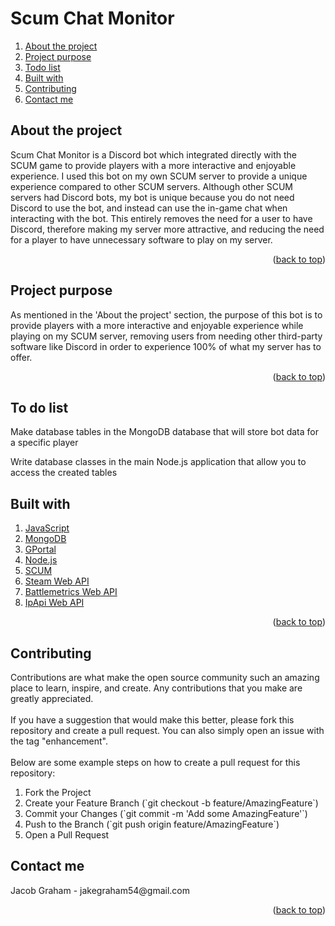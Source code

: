 # Scum Chat Monitor
<a name="readme-top"></a>

<!-- TABLE OF CONTENTS -->
<section>
  <article>
    <ol>
     <li><a href="#about-the-project">About the project</a></li>
     <li><a href="#purpose-of-project">Project purpose</a></li>
     <li><a href="#todo-list">Todo list</a></li>
     <li><a href="#built-with">Built with</a></li>
     <li><a href="#contributing">Contributing</a></li>
     <li><a href="#contact">Contact me</a></li>
    </ol>
  </article>
</section>


<section>
  <article>
    <!-- About the project -->
    <h2 id="about-the-project">About the project</h2>
    <p>
      Scum Chat Monitor is a Discord bot which integrated directly with the SCUM game to provide players with a more interactive and enjoyable experience. I used this bot on my own SCUM server to provide a unique experience compared to other SCUM servers. Although other SCUM servers had Discord bots, my bot is unique because you do not need Discord to use the bot, and instead can use the in-game chat when interacting with the bot. This entirely removes the need for a user to have Discord, therefore making my server more attractive, and reducing the need for a player to have unnecessary software to play on my server. 
    </p>
  </article>
  <p align="right">(<a href="#readme-top">back to top</a>)</p>
</section>

<section>
  <!-- The purpose of the project -->
  <h2 id="purpose-of-project">Project purpose</h2>
  <p>As mentioned in the 'About the project' section, the purpose of this bot is to provide players with a more interactive and enjoyable experience while playing on my SCUM server, removing users from needing other third-party software like Discord in order to experience 100% of what my server has to offer.</p>
  <p align="right">(<a href="#readme-top">back to top</a>)</p>
</section>

<section>
  <h2 id="todo-list">To do list</h2>
  <p>Make database tables in the MongoDB database that will store bot data for a specific player</p>
  <p>Write database classes in the main Node.js application that allow you to access the created tables</p>
</section>

<section>
  <h2 id="built-with">Built with</h2>
  <ol>
    <li><a href="https://developer.mozilla.org/en-US/docs/Web/JavaScript" >JavaScript</a></li>
    <li><a href="https://www.mongodb.com/">MongoDB</a></li>
    <li><a href="https://www.g-portal.com/en">GPortal</a></li>
    <li><a href="https://nodejs.org/en">Node.js</a></li>
    <li><a href="https://scumgame.com/">SCUM</a></li>
    <li><a href="https://steamcommunity.com/dev">Steam Web API</a></li>
    <li><a href="https://www.battlemetrics.com/developers/documentation">Battlemetrics Web API</a></li>
    <li><a href="https://ipapi.com/documentation">IpApi Web API</a></li>
  </ol>
  <p align="right">(<a href="#readme-top">back to top</a>)</p>
</section>

<section>
  <article>
    <h2 id="contributing">Contributing</h2>
    Contributions are what make the open source community such an amazing place to learn, inspire, and create. Any contributions that you make are greatly appreciated.
  </article>
  <br>
  <article>
    If you have a suggestion that would make this better, please fork this repository and create a pull request. You can also simply open an issue with the tag "enhancement".
  </article> 
  <br>
  <article>
    Below are some example steps on how to create a pull request for this repository:
    <ol>
      <li>Fork the Project</li>
      <li>Create your Feature Branch (`git checkout -b feature/AmazingFeature`)</li>
      <li>Commit your Changes (`git commit -m 'Add some AmazingFeature'`)</li>
      <li>Push to the Branch (`git push origin feature/AmazingFeature`)</li>
      <li>Open a Pull Request</li>
    </ol>
  </article>
</section>

<section>
  <article>
    <h2 id="contact">Contact me</h2>
    <p>
      Jacob Graham - jakegraham54@gmail.com
    </p>
  </article>
</section>

<section>
  <aside>
    <p align="right">(<a href="#readme-top">back to top</a>)</p>
  </aside>
</section>


